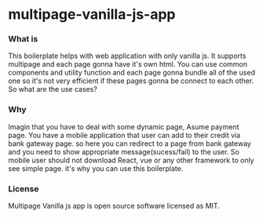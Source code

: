 # multipage-vanilla-js-app

### What is
This boilerplate helps with web application with only vanilla js. It supports multipage and each page gonna have it's own html.
You can use common components and utility function and each page gonna bundle all of the used one so it's not very efficient if these pages gonna be connect to each other. 
So what are the use cases?

### Why
Imagin that you have to deal with some dynamic page, Asume payment page. You have a mobile application that user can add to their credit via bank gateway page. so here you can redirect to a page from bank gateway and you need to show appropriate message(sucess/fail) to the user. So mobile user should not download React, vue or any other framework to only see simple page. it's why you can use this boilerplate.

### License
Multipage Vanilla js app is open source software licensed as MIT.
